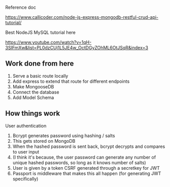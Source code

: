 Reference doc

https://www.callicoder.com/node-js-express-mongodb-restful-crud-api-tutorial/

Best NodeJS MySQL tutorial here

https://www.youtube.com/watch?v=1qH-3SIFmXw&list=PL0dzCUj1L5JE4w_OctDGyZOhML6OtJSqR&index=3

## Work done from here

1. Serve a basic route locally
2. Add express to extend that route for different endpoints
3. Make MongooseDB
4. Connect the database
5. Add Model Schema

## How things work

User authentication

1. Bcrypt generates password using hashing / salts 
2. This gets stored on MongoDB
3. When the hashed password is sent back, bcrypt decrypts and compares to user input
4. (I think it's because, the user password can generate any number of unique hashed passwords, so long as it knows number of salts)
5. User is given by a token CSRF generated through a secretkey for JWT
6. Passport is middleware that makes this all happen (for generating JWT specifically)
